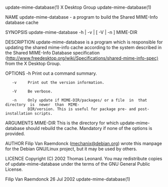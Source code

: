
update-mime-database(1)                     X Desktop Group                    update-mime-database(1)

NAME
       update-mime-database - a program to build the Shared MIME-Info database cache

SYNOPSIS
       update-mime-database -h | -v | [ -V | -n ] MIME-DIR

DESCRIPTION
       update-mime-database  is a program which is responsible for updating the shared mime-info cache
       according  to  the  system  described  in   the   Shared   MIME-Info   Database   specification
       ⟨http://www.freedesktop.org/wiki/Specifications/shared-mime-info-spec⟩   from   the  X  Desktop
       Group.

OPTIONS
       -h     Print out a command summary.

       -v     Print out the version information.

       -V     Be verbose.

       -n     Only update if MIME-DIR/packages/ or a file  in  that  directory  is  newer  than  MIME-
              DIR/version. This is useful for package pre- and post-installation scripts.

ARGUMENTS
       MIME-DIR
              This is the directory for which update-mime-database should rebuild the cache. Mandatory
              if none of the options is provided.

AUTHOR
       Filip Van Raemdonck (mechanix@debian.org) wrote this manpage for the Debian GNU/Linux  project,
       but it may be used by others.

LICENCE
       Copyright (C) 2002 Thomas Leonard.
       You  may  redistribute copies of update-mime-database under the terms of the GNU General Public
       License.

Filip Van Raemdonck                           26 Jul 2002                      update-mime-database(1)
